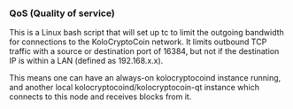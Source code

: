 ### QoS (Quality of service) ###

This is a Linux bash script that will set up tc to limit the outgoing bandwidth for connections to the KoloCryptoCoin network. It limits outbound TCP traffic with a source or destination port of 16384, but not if the destination IP is within a LAN (defined as 192.168.x.x).

This means one can have an always-on kolocryptocoind instance running, and another local kolocryptocoind/kolocryptocoin-qt instance which connects to this node and receives blocks from it.
